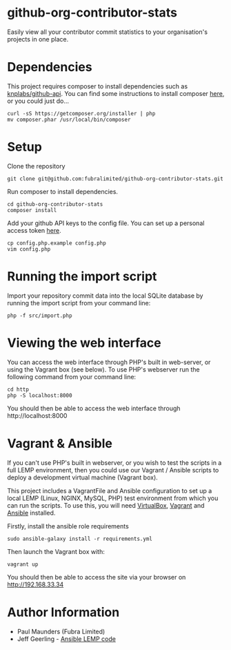# github-org-contributor-stats
Easily view all your contributor commit statistics to your organisation's projects in one place.

# Dependencies

This project requires composer to install dependencies such as [knplabs/github-api](https://github.com/KnpLabs/php-github-api). You can find some instructions to install composer [here](https://getcomposer.org/doc/00-intro.md), or you could just do...

```
curl -sS https://getcomposer.org/installer | php
mv composer.phar /usr/local/bin/composer
```

# Setup 

Clone the repository
```
git clone git@github.com:fubralimited/github-org-contributor-stats.git
```

Run composer to install dependencies.
```
cd github-org-contributor-stats
composer install
```

Add your github API keys to the config file. You can set up a personal access token [here](https://github.com/settings/tokens).

```
cp config.php.example config.php
vim config.php
```

# Running the import script

Import your repository commit data into the local SQLite database by running the import script from your command line:
```
php -f src/import.php
```

# Viewing the web interface
You can access the web interface through PHP's built in web-server, or using the Vagrant box (see below). To use PHP's webserver run the following command from your command line:
```
cd http
php -S localhost:8000
```

You should then be able to access the web interface through http://localhost:8000

# Vagrant & Ansible

If you can't use PHP's built in webserver, or you wish to test the scripts in a full LEMP environment, then you could use our Vagrant / Ansible scripts to deploy a development virtual machine (Vagrant box).

This project includes a VagrantFile and Ansible configuration to set up a local LEMP (Linux, NGINX, MySQL, PHP) test environment from which you can run the scripts. To use this, you will need [VirtualBox](https://www.virtualbox.org/wiki/Downloads), [Vagrant](https://www.vagrantup.com/downloads.html) and [Ansible](http://docs.ansible.com/ansible/intro_installation.html) installed.

Firstly, install the ansible role requirements
```
sudo ansible-galaxy install -r requirements.yml
```

Then launch the Vagrant box with:

```
vagrant up
```

You should then be able to access the site via your browser on http://192.168.33.34

# Author Information

* Paul Maunders (Fubra Limited)
* Jeff Geerling - [Ansible LEMP code](https://github.com/geerlingguy/ansible-vagrant-examples/tree/master/lemp)
